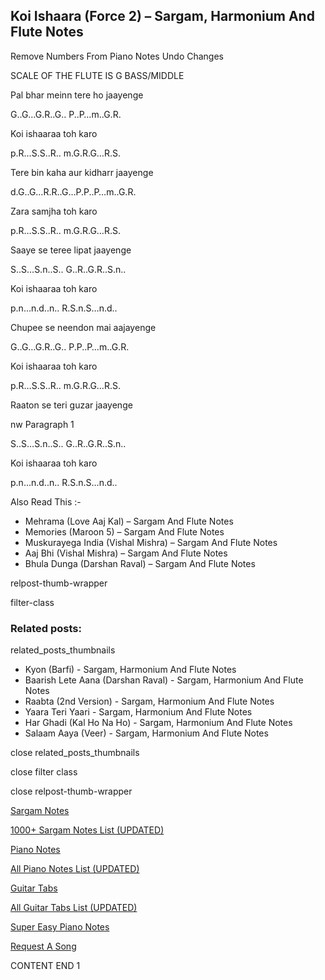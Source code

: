 
## Koi Ishaara (Force 2) – Sargam, Harmonium And Flute Notes

Remove Numbers From Piano Notes
Undo Changes

SCALE OF THE FLUTE IS G BASS/MIDDLE

Pal bhar meinn tere ho jaayenge

G..G…G.R..G.. P..P…m..G.R.

Koi ishaaraa toh karo

p.R…S.S..R.. m.G.R.G…R.S.

Tere bin kaha aur kidharr jaayenge

d.G..G…R.R..G…P.P..P…m..G.R.

Zara samjha toh karo

p.R…S.S..R.. m.G.R.G…R.S.

Saaye se teree lipat jaayenge

S..S…S.n..S.. G..R..G.R..S.n..

Koi ishaaraa toh karo

p.n…n.d..n.. R.S.n.S…n.d..

Chupee se neendon mai aajayenge

G..G…G.R..G.. P.P..P…m..G.R.

Koi ishaaraa toh karo

p.R…S.S..R.. m.G.R.G…R.S.

Raaton se teri guzar jaayenge

nw Paragraph 1

S..S…S.n..S.. G..R..G.R..S.n..

Koi ishaaraa toh karo

p.n…n.d..n.. R.S.n.S…n.d..

Also Read This :-

* Mehrama (Love Aaj Kal) – Sargam And Flute Notes
* Memories (Maroon 5) – Sargam And Flute Notes
* Muskurayega India (Vishal Mishra) – Sargam And Flute Notes
* Aaj Bhi (Vishal Mishra) – Sargam And Flute Notes
* Bhula Dunga (Darshan Raval) – Sargam And Flute Notes

relpost-thumb-wrapper

filter-class

### Related posts:

related_posts_thumbnails

* Kyon (Barfi) - Sargam, Harmonium And Flute Notes
* Baarish Lete Aana (Darshan Raval) - Sargam, Harmonium And Flute Notes
* Raabta (2nd Version) - Sargam, Harmonium And Flute Notes
* Yaara Teri Yaari - Sargam, Harmonium And Flute Notes
* Har Ghadi (Kal Ho Na Ho) - Sargam, Harmonium And Flute Notes
* Salaam Aaya (Veer) - Sargam, Harmonium And Flute Notes

close related_posts_thumbnails

close filter class

close relpost-thumb-wrapper

[Sargam Notes](https://www.notationsworld.com/sargam-notes.html)

[1000+ Sargam Notes List (UPDATED)](https://www.notationsworld.com/all-songs-list-sargam-notes.html)

[Piano Notes](https://www.notationsworld.com/piano-notes.html)

[All Piano Notes List (UPDATED)](https://www.notationsworld.com/all-songs-list-piano-notes.html)

[Guitar Tabs](https://www.notationsworld.com/guitar-tabs.html)

[All Guitar Tabs List (UPDATED)](https://www.notationsworld.com/all-songs-list-guitar-tabs.html)

[Super Easy Piano Notes](https://studywall.in/)

[Request A Song](https://www.notationsworld.com/request-a-song.html)

CONTENT END 1

